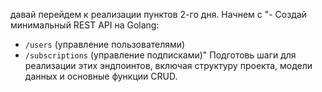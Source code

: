 давай перейдем к реализации пунктов 2-го дня. Начнем с 
"- Создай минимальный REST API на Golang:
  - `/users` (управление пользователями)
  - `/subscriptions` (управление подписками)"
Подготовь шаги для реализации этих эндпоинтов, включая структуру проекта, модели данных и основные функции CRUD.

